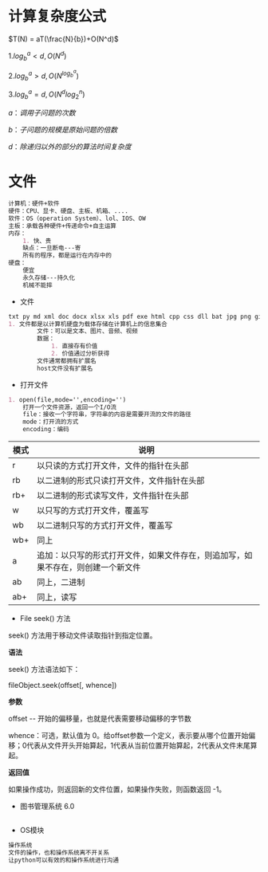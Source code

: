 # 计算复杂度公式

$T(N) = aT(\frac{N}{b})+O(N^d)$

$1. log_b^a < d ,O(N^d)$

$2. log_b^a > d,O(N^{log_b^a})$

$3.log_b^a=d,O(N^dlog_2^n)$

$a：调用子问题的次数$

$b：子问题的规模是原始问题的倍数$

$d：除递归以外的部分的算法时间复杂度$

# 文件

~~~markdown
计算机：硬件+软件
硬件：CPU、显卡、硬盘、主板、机箱、....
软件：OS（operation System）、lol、IOS、OW
主板：承载各种硬件+传递命令+自主运算
内存：
	1. 快、贵
	缺点：一旦断电---寄
	所有的程序，都是运行在内存中的
硬盘：
	便宜
	永久存储---持久化
	机械不能摔
~~~

- 文件

~~~markdown
txt py md xml doc docx xlsx xls pdf exe html cpp css dll bat jpg png gif avi psd ts m3u8 mp4 mp3 rmvb obj link
1. 文件都是以计算机硬盘为载体存储在计算机上的信息集合
		文件：可以是文本、图片、音频、视频
		数据：
			1. 直接存有价值
			2. 价值通过分析获得
		文件通常都拥有扩展名
		host文件没有扩展名
~~~

- 打开文件

~~~markdown
1. open(file,mode='',encoding='')
	打开一个文件资源，返回一个I/O流
	file：接收一个字符串，字符串的内容是需要开流的文件的路径
	mode：打开流的方式
	encoding：编码
~~~





| 模式 | 说明                                                         |
| ---- | ------------------------------------------------------------ |
| r    | 以只读的方式打开文件，文件的指针在头部                       |
| rb   | 以二进制的形式只读打开文件，文件指针在头部                   |
| rb+  | 以二进制的形式读写文件，文件指针在头部                       |
| w    | 以只写的方式打开文件，覆盖写                                 |
| wb   | 以二进制只写的方式打开文件，覆盖写                           |
| wb+  | 同上                                                         |
| a    | 追加：以只写的形式打开文件，如果文件存在，则追加写，如果不存在，则创建一个新文件 |
| ab   | 同上，二进制                                                 |
| ab+  | 同上，读写                                                   |


- File seek() 方法

seek() 方法用于移动文件读取指针到指定位置。

**语法**  

seek() 方法语法如下：

fileObject.seek(offset[, whence])  

**参数**

offset -- 开始的偏移量，也就是代表需要移动偏移的字节数

whence：可选，默认值为 0。给offset参数一个定义，表示要从哪个位置开始偏移；0代表从文件开头开始算起，1代表从当前位置开始算起，2代表从文件末尾算起。

**返回值**  

如果操作成功，则返回新的文件位置，如果操作失败，则函数返回 -1。


- 图书管理系统 6.0

~~~markdown
~~~


- OS模块

~~~markdown
操作系统
文件的操作，也和操作系统离不开关系
让python可以有效的和操作系统进行沟通
~~~


   



























